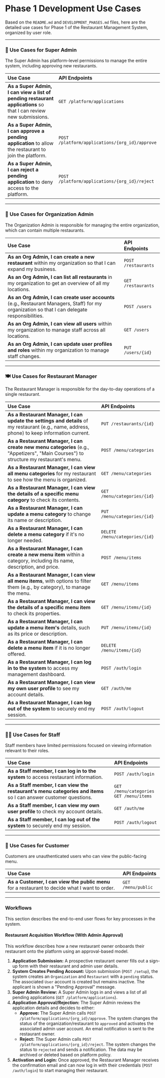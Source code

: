 # Phase 1 Development Use Cases

Based on the `README.md` and `DEVELOPMENT_PHASES.md` files, here are the detailed use cases for Phase 1 of the Restaurant Management System, organized by user role.

---

### 👑 **Use Cases for Super Admin**

The Super Admin has platform-level permissions to manage the entire system, including approving new restaurants.

| Use Case                                                              | API Endpoints                                        |
| :-------------------------------------------------------------------- | :--------------------------------------------------- |
| **As a Super Admin, I can view a list of pending restaurant applications** so that I can review new submissions. | `GET /platform/applications`                         |
| **As a Super Admin, I can approve a pending application** to allow the restaurant to join the platform.       | `POST /platform/applications/{org_id}/approve`     |
| **As a Super Admin, I can reject a pending application** to deny access to the platform.                        | `POST /platform/applications/{org_id}/reject`      |

---

### 🏢 **Use Cases for Organization Admin**

The Organization Admin is responsible for managing the entire organization, which can contain multiple restaurants.

| Use Case | API Endpoints |
| :--- | :--- |
| **As an Org Admin, I can create a new restaurant** within my organization so that I can expand my business. | `POST /restaurants` |
| **As an Org Admin, I can list all restaurants** in my organization to get an overview of all my locations. | `GET /restaurants` |
| **As an Org Admin, I can create user accounts** (e.g., Restaurant Managers, Staff) for my organization so that I can delegate responsibilities. | `POST /users` |
| **As an Org Admin, I can view all users** within my organization to manage staff across all locations. | `GET /users` |
| **As an Org Admin, I can update user profiles and roles** within my organization to manage staff changes. | `PUT /users/{id}` |

---

### 🍽️ **Use Cases for Restaurant Manager**

The Restaurant Manager is responsible for the day-to-day operations of a single restaurant.

| Use Case | API Endpoints |
| :--- | :--- |
| **As a Restaurant Manager, I can update the settings and details** of my restaurant (e.g., name, address, phone) to keep information current. | `PUT /restaurants/{id}` |
| **As a Restaurant Manager, I can create new menu categories** (e.g., "Appetizers", "Main Courses") to structure my restaurant's menu. | `POST /menu/categories` |
| **As a Restaurant Manager, I can view all menu categories** for my restaurant to see how the menu is organized. | `GET /menu/categories` |
| **As a Restaurant Manager, I can view the details of a specific menu category** to check its contents. | `GET /menu/categories/{id}` |
| **As a Restaurant Manager, I can update a menu category** to change its name or description. | `PUT /menu/categories/{id}` |
| **As a Restaurant Manager, I can delete a menu category** if it's no longer needed. | `DELETE /menu/categories/{id}` |
| **As a Restaurant Manager, I can create a new menu item** within a category, including its name, description, and price. | `POST /menu/items` |
| **As a Restaurant Manager, I can view all menu items**, with options to filter them (e.g., by category), to manage the menu. | `GET /menu/items` |
| **As a Restaurant Manager, I can view the details of a specific menu item** to check its properties. | `GET /menu/items/{id}` |
| **As a Restaurant Manager, I can update a menu item's** details, such as its price or description. | `PUT /menu/items/{id}` |
| **As a Restaurant Manager, I can delete a menu item** if it is no longer offered. | `DELETE /menu/items/{id}` |
| **As a Restaurant Manager, I can log in to the system** to access my management dashboard. | `POST /auth/login` |
| **As a Restaurant Manager, I can view my own user profile** to see my account details. | `GET /auth/me` |
| **As a Restaurant Manager, I can log out of the system** to securely end my session. | `POST /auth/logout` |

---

### 🧑‍🍳 **Use Cases for Staff**

Staff members have limited permissions focused on viewing information relevant to their roles.

| Use Case | API Endpoints |
| :--- | :--- |
| **As a Staff member, I can log in to the system** to access restaurant information. | `POST /auth/login` |
| **As a Staff member, I can view the restaurant's menu categories and items** so I can answer customer questions. | `GET /menu/categories`<br>`GET /menu/items` |
| **As a Staff member, I can view my own user profile** to check my account details. | `GET /auth/me` |
| **As a Staff member, I can log out of the system** to securely end my session. | `POST /auth/logout` |

---

### 👤 **Use Cases for Customer**

Customers are unauthenticated users who can view the public-facing menu.

| Use Case | API Endpoints |
| :--- | :--- |
| **As a Customer, I can view the public menu** for a restaurant to decide what I want to order. | `GET /menu/public` |

---

### Workflows

This section describes the end-to-end user flows for key processes in the system.

#### Restaurant Acquisition Workflow (With Admin Approval)

This workflow describes how a new restaurant owner onboards their restaurant onto the platform using an approval-based model.

1.  **Application Submission:** A prospective restaurant owner fills out a sign-up form with their restaurant and admin user details.
2.  **System Creates Pending Account:** Upon submission (`POST /setup`), the system creates an `Organization` and `Restaurant` with a `pending` status. The associated `User` account is created but remains inactive. The applicant is shown a "Pending Approval" message.
3.  **Super Admin Review:** A Super Admin logs in and views a list of all pending applications (`GET /platform/applications`).
4.  **Application Approval/Rejection:** The Super Admin reviews the application details and decides to either:
    *   **Approve:** The Super Admin calls `POST /platform/applications/{org_id}/approve`. The system changes the status of the organization/restaurant to `approved` and activates the associated admin user account. An email notification is sent to the restaurant owner.
    *   **Reject:** The Super Admin calls `POST /platform/applications/{org_id}/reject`. The system changes the status to `rejected` and sends a notification. The data may be archived or deleted based on platform policy.
5.  **Activation and Login:** Once approved, the Restaurant Manager receives the confirmation email and can now log in with their credentials (`POST /auth/login`) to start managing their restaurant.
